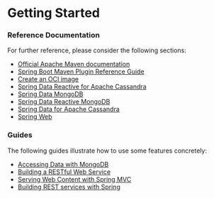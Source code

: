 # Getting Started

### Reference Documentation
For further reference, please consider the following sections:

* [Official Apache Maven documentation](https://maven.apache.org/guides/index.html)
* [Spring Boot Maven Plugin Reference Guide](https://docs.spring.io/spring-boot/docs/2.4.3/maven-plugin/reference/html/)
* [Create an OCI image](https://docs.spring.io/spring-boot/docs/2.4.3/maven-plugin/reference/html/#build-image)
* [Spring Data Reactive for Apache Cassandra](https://docs.spring.io/spring-boot/docs/2.4.3/reference/htmlsingle/#boot-features-cassandra)
* [Spring Data MongoDB](https://docs.spring.io/spring-boot/docs/2.4.3/reference/htmlsingle/#boot-features-mongodb)
* [Spring Data Reactive MongoDB](https://docs.spring.io/spring-boot/docs/2.4.3/reference/htmlsingle/#boot-features-mongodb)
* [Spring Data for Apache Cassandra](https://docs.spring.io/spring-boot/docs/2.4.3/reference/htmlsingle/#boot-features-cassandra)
* [Spring Web](https://docs.spring.io/spring-boot/docs/2.4.3/reference/htmlsingle/#boot-features-developing-web-applications)

### Guides
The following guides illustrate how to use some features concretely:

* [Accessing Data with MongoDB](https://spring.io/guides/gs/accessing-data-mongodb/)
* [Building a RESTful Web Service](https://spring.io/guides/gs/rest-service/)
* [Serving Web Content with Spring MVC](https://spring.io/guides/gs/serving-web-content/)
* [Building REST services with Spring](https://spring.io/guides/tutorials/bookmarks/)

